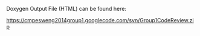 Doxygen Output File (HTML) can be found here:

https://cmpesweng2014group1.googlecode.com/svn/Group1CodeReview.zip